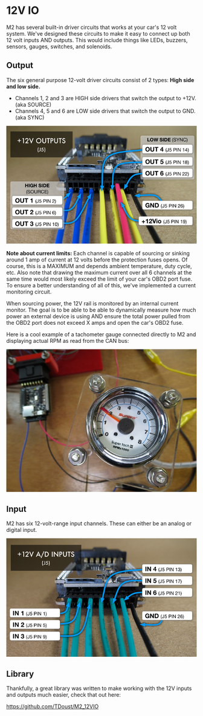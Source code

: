 # 12V IO

M2 has several built-in driver circuits that works at your car's 12 volt system. We've designed these circuits to make it easy to connect up both 12 volt inputs AND outputs. This would include things like LEDs, buzzers, sensors, gauges, switches, and solenoids.

## Output

The six general purpose 12-volt driver circuits consist of 2 types: **High side and low side.**

- Channels 1, 2 and 3 are HIGH side drivers that switch the output to +12V. (aka SOURCE)
- Channels 4, 5 and 6 are LOW side drivers that switch the output to GND. (aka SYNC)

<img src="/images/OUTPUT_pins.png" width="640"/>

**Note about current limits:** Each channel is capable of sourcing or sinking around 1 amp of current at 12 volts before the protection fuses opens. Of course, this is a MAXIMUM and depends ambient temperature, duty cycle, etc. Also note that drawing the maximum current over all 6 channels at the same time would most likely exceed the limit of your car's OBD2 port fuse. To ensure a better understanding of all of this, we've implemented a current monitoring circuit.

When sourcing power, the 12V rail is monitored by an internal current monitor. The goal is to be able to be able to dynamically measure how much power an external device is using AND ensure the total power pulled from the OBD2 port does not exceed X amps and open the car's OBD2 fuse.

Here is a cool example of a tachometer gauge connected directly to M2 and displaying actual RPM as read from the CAN bus:

<img src="/images/IMG_6519.JPG" width="640"/>

## Input

M2 has six 12-volt-range input channels. These can either be an analog or digital input.

<img src="/images/INPUT_pins.png" width="640"/>

<!-- TO DO: Add diagram and photos -->

<!-- TO DO: Add description of connector, wire harness, where to buy parts, etc -->

## Library

Thankfully, a great library was written to make working with the 12V inputs and outputs much easier, check that out here:

https://github.com/TDoust/M2_12VIO
